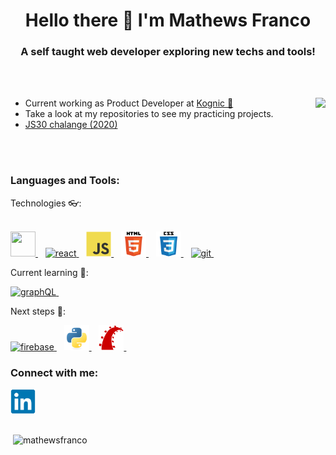 <h1 align="center">Hello there 🌌 I'm Mathews Franco</h1>
<h3 align="center">A self taught web developer exploring new techs and tools!</h3>
</br>
</br>

<img align="right"
  src='https://media3.giphy.com/media/L1R1tvI9svkIWwpVYr/giphy.gif?cid=790b76110053d66ee9060695bc8942fd94b82d95fcc31dd4&rid=giphy.gif&ct=g' />

<ul>
  <li>Current working as Product Developer at <a href="https://kognic.com"> Kognic 🤖 </a> </li>
  <li>Take a look at my repositories to see my practicing projects.</li>
  <li><a href="https://mathewsfranco.github.io/JavaScript30/"> JS30 chalange (2020)</a></li>
</ul>

</br>
</br>

<h3 align="left">Languages and Tools:</h3>
Technologies 👓:
<p align="left">
</br>
    <a href="https://nodejs.org"> <img src="https://www.rlogical.com/wp-content/uploads/2021/08/Rlogical-Blog-Images-thumbnail.png"
    width="40" height="40" /> </a>&nbsp;&nbsp;
    <a href="https://reactjs.org/"> <img src="https://cdn.jsdelivr.net/gh/devicons/devicon/icons/react/react-original.svg"
      alt="react" width="40" height="40" /> </a>&nbsp;&nbsp;
    <a href="https://developer.mozilla.org/en-US/docs/Web/JavaScript"> <img
      src="https://raw.githubusercontent.com/devicons/devicon/master/icons/javascript/javascript-original.svg"
      alt="javascript" width="40" height="40" /> </a>&nbsp;&nbsp;
    <a href="https://www.w3.org/html/"> <img
      src="https://raw.githubusercontent.com/devicons/devicon/master/icons/html5/html5-original-wordmark.svg"
      alt="html5" width="40" height="40" /> </a>&nbsp;&nbsp;
    <a href="https://www.w3schools.com/css/"> <img
      src="https://raw.githubusercontent.com/devicons/devicon/master/icons/css3/css3-original-wordmark.svg" alt="css3"
      width="40" height="40" /> </a>&nbsp;&nbsp;
    <a href="https://git-scm.com/"> <img src="https://www.vectorlogo.zone/logos/git-scm/git-scm-icon.svg" alt="git"
      width="40" height="40" /> </a>&nbsp;&nbsp;
<p>Current learning 🚀:</p>
<a href="https://graphql.org/"> <img
    src="https://cdn.jsdelivr.net/gh/devicons/devicon/icons/graphql/graphql-plain.svg"
    alt="graphQL" width="40" height="40" /> </a>&nbsp;&nbsp;

<p>Next steps 🔭:</p>

<a href="https://firebase.google.com/"> <img src="https://www.vectorlogo.zone/logos/firebase/firebase-icon.svg"
    alt="firebase" width="40" height="40" /> </a>&nbsp;&nbsp;
<a href="https://firebase.google.com/"> <img
    src="https://raw.githubusercontent.com/devicons/devicon/master/icons/python/python-original.svg" alt="python"
    width="40" height="40" /> </a>&nbsp;&nbsp;
<a href="https://rubyonrails.org"> <img
    src="https://raw.githubusercontent.com/devicons/devicon/master/icons/rails/rails-plain.svg" alt="rails" width="40"
    height="40" /> </a>&nbsp;&nbsp;

</p>
<h3 align="left">Connect with me:</h3>
<a href="https://linkedin.com/in/mathewsfranco" target="blank"><img align="center"
    src="https://raw.githubusercontent.com/devicons/devicon/master/icons/linkedin/linkedin-original.svg"
    alt="mathewsfranco" height="40" width="40" /></a>
<br />
<br />

<p>&nbsp;<img align="center"
    src="https://github-readme-stats.vercel.app/api?username=mathewsfranco&show_icons=true&count_private=true&theme=tokyonight&locale=en"
    alt="mathewsfranco" /></p>
